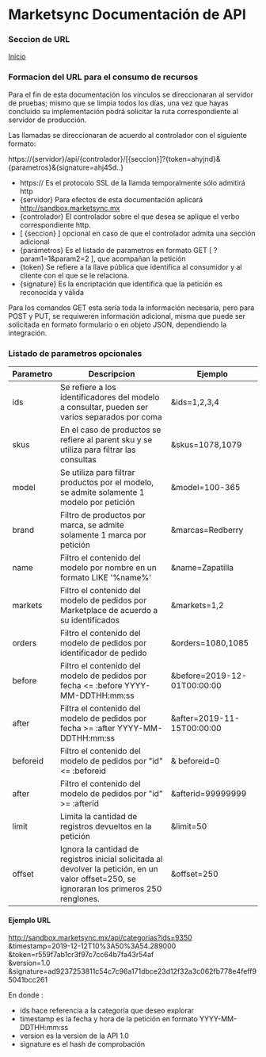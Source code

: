# Marketsync Documentación de API 
### Seccion de URL 

[Inicio](https://github.com/hvalles/marketsync)

### Formacion del URL para el consumo de recursos

Para el fin de esta documentación los vínculos se direccionaran al servidor de pruebas; mismo que se limpia todos los días, una vez que hayas concluido su implementación podrá solicitar la ruta correspondiente al servidor de producción.

Las llamadas se direccionaran de acuerdo al controlador con el siguiente formato:

https://{servidor}/api/{controlador}/[{seccion}]?{token=ahyjnd}&{parametros}&{signature=ahj45d..}

- https:// Es el protocolo SSL de la llamda temporalmente sólo admitirá http
- {servidor} Para efectos de esta documentación aplicará http://sandbox.marketsync.mx
- {controlador} El controlador sobre el que desea se aplique el verbo correspondiente http.
- [ {seccion} ] opcional en caso de que el controlador admita una sección adicional
- {parámetros} Es el listado de parametros en formato GET [ ?param1=1&param2=2 ], que acompañan la petición
- {token} Se refiere a la llave pública que identifica al consumidor y al cliente con el que se le relaciona.
- {signature} Es la encriptación que identifica que la petición es reconocida y válida

Para los comandos GET esta sería toda la información necesaria, pero para POST y PUT, se requiweren información adicional,
misma que puede ser solicitada en formato formulario o en objeto JSON, dependiendo la integración.

### Listado de parametros opcionales

|Parametro|Descripcion|Ejemplo|
|---------|-----------|-------|
|ids|Se refiere a los identificadores del modelo a consultar, pueden ser varios separados por coma| &ids=1,2,3,4 |
|skus|En el caso de productos se refiere al parent sku y se utiliza para filtrar las consultas | &skus=1078,1079|
|model|Se utiliza para filtrar productos por el modelo, se admite solamente 1 modelo por petición| &model=100-365|
|brand|Filtro de productos por marca, se admite solamente 1 marca por petición| &marcas=Redberry|
|name|Filtro el contenido del modelo por nombre en un formato LIKE '%name%'| &name=Zapatilla|
|markets|Filtro el contenido del modelo de pedidos por Marketplace de acuerdo a su identificados| &markets=1,2|
|orders|Filtro el contenido del modelo de pedidos por identificador de pedido| &orders=1080,1085|
|before|Filtro el contenido del modelo de pedidos por fecha <= :before YYYY-MM-DDTHH:mm:ss| &before=2019-12-01T00:00:00|
|after|Filtra el contenido del modelo de pedidos por fecha >= :after YYYY-MM-DDTHH:mm:ss| &after=2019-11-15T00:00:00|
|beforeid|Filtro el contenido del modelo de pedidos por "id" <= :beforeid | & beforeid=0|
|after|Filtro el contenido del modelo de pedidos por "id" >= :afterid | &afterid=99999999|
|limit|Limita la cantidad de registros devueltos en la petición| &limit=50|
|offset|Ignora la cantidad de registros inicial solicitada al devolver la petición, en un valor offset=250, se ignoraran los primeros 250 renglones.| &offset=250|

#### Ejemplo URL

http://sandbox.marketsync.mx/api/categorias?ids=9350  
&timestamp=2019-12-12T10%3A50%3A54.289000  
&token=r559f7ab1cr3f97c7cc64b7fa43r54af  
&version=1.0  
&signature=ad9237253811c54c7c96a171dbce23d12f32a3c062fb778e4feff95041bcc261

En donde :
- ids hace referencia  a la categoría que deseo explorar
- timestamp es la fecha y hora de la petición en formato YYYY-MM-DDTHH:mm:ss
- version es la version de la API 1.0
- signature es el hash de comprobación
